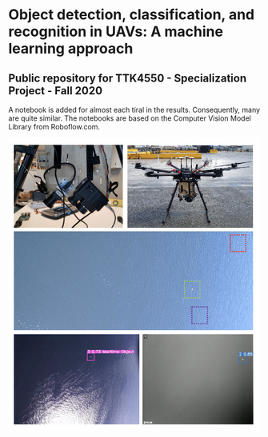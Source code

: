 # Object detection, classification, and recognition in UAVs: A machine learning approach
## Public repository for TTK4550 - Specialization Project - Fall 2020

A notebook is added for almost each tiral in the results. Consequently, many are quite similar.
The notebooks are based on the Computer Vision Model Library from Roboflow.com.

![](./Image.png)
